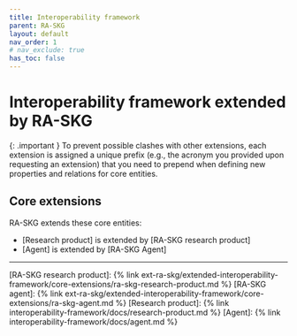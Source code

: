 ```yaml
---
title: Interoperability framework
parent: RA-SKG
layout: default
nav_order: 1
# nav_exclude: true
has_toc: false
---
```

# Interoperability framework extended by RA-SKG

{: .important }
To prevent possible clashes with other extensions, each extension is assigned a unique prefix (e.g., the acronym you provided upon requesting an extension) that you need to prepend when defining new properties and relations for core entities.

## Core extensions
RA-SKG extends these core entities:
- [Research product] is extended by [RA-SKG research product]
- [Agent] is extended by [RA-SKG Agent]


----
[RA-SKG research product]: {% link ext-ra-skg/extended-interoperability-framework/core-extensions/ra-skg-research-product.md %}
[RA-SKG agent]: {% link ext-ra-skg/extended-interoperability-framework/core-extensions/ra-skg-agent.md %}
[Research product]: {% link interoperability-framework/docs/research-product.md %}
[Agent]: {% link interoperability-framework/docs/agent.md %}
